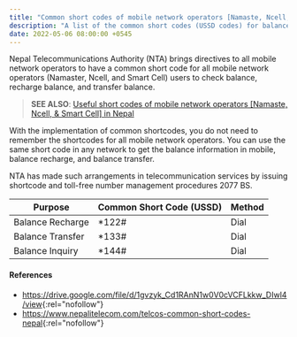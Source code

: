 ```yaml
---
title: "Common short codes of mobile network operators [Namaste, Ncell, & Smart Cell] in Nepal"
description: "A list of the common short codes (USSD codes) for balance recharge, balance transfer, and balance inquiry of mobile service providers operating in Nepal."
date: 2022-05-06 08:00:00 +0545
---
```


Nepal Telecommunications Authority (NTA) brings directives to all mobile network operators to have a common short code for all mobile network operators (Namaster, Ncell, and Smart Cell) users to check balance, recharge balance, and transfer balance.

> **SEE ALSO**: [Useful short codes of mobile network operators [Namaste, Ncell, & Smart Cell] in Nepal](/useful-short-codes-of-mobile-network-operators-in-nepal/)

With the implementation of common shortcodes, you do not need to remember the shortcodes for all mobile network operators. You can use the same short code in any network to get the balance information in mobile, balance recharge, and balance transfer.

NTA has made such arrangements in telecommunication services by issuing shortcode and toll-free number management procedures 2077 BS.

| Purpose          | Common Short Code (USSD) | Method |
| ---------------- | ------------------------ | ------ |
| Balance Recharge | \*122\#                  | Dial   |
| Balance Transfer | \*133\#                  | Dial   |
| Balance Inquiry  | \*144\#                  | Dial   |

#### References

- <https://drive.google.com/file/d/1gvzyk_Cd1RAnN1w0V0cVCFLkkw_DIwl4/view>{:rel="nofollow"}
- <https://www.nepalitelecom.com/telcos-common-short-codes-nepal>{:rel="nofollow"}
